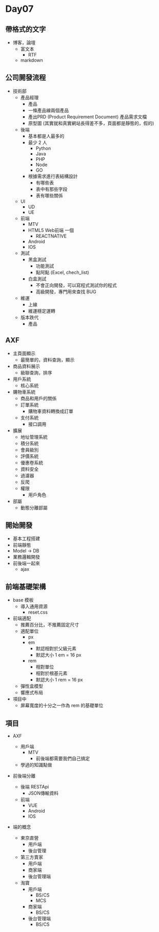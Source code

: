 # Day07

## 帶格式的文字
- 博客，論壇
	- 富文本
		- RTF
	- markdown


## 公司開發流程
- 技術部
	- 產品經理
		- 產品
		- 一條產品線兩個產品
		- 產出PRD (Product Requirement Document) 產品需求文檔
		- 原型圖
 (其實就和真實網站長得差不多，頁面都是靜態的，假的)
	- 後端
		- 基本都是人最多的
		- 最少 2 人
			- Python
			- Java
			- PHP
			- Node
			- GO
		- 根據需求進行表結構設計
			- 有哪些表
			- 表中有那些字段
			- 表有哪些關係
	- UI
		- UD
		- UE
	- 前端
		- MTV
		- HTML5 Web前端 一個
			- REACTNATIVE
		- Android
		- IOS
	- 測試
		- 黑盒測試
			- 功能測試
			- 點阿點 (Excel, chech_list)
		- 白盒測試
			- 不會正向開發，可以寫程式測試你的程式
			- 高級開發，專門用來查找 BUG
	- 維運
		- 上線
		- 維運穩定運轉
	- 版本跌代
		- 產品
	

## AXF
- 主頁面顯示
	- 最簡單的，資料查詢，顯示
- 商品資料展示
	- 級聯查詢，排序
- 用戶系統
	- 核心系統
- 購物車系統
	- 商品和用戶的關係
	- 訂單系統
		- 購物車資料轉換成訂單
	- 支付系統
		- 接口調用
- 擴展
	- 地址管理系統
	- 積分系統
	- 會員級別
	- 評價系統
	- 優惠卷系統
	- 資料安全
	- 過濾器
	- 反爬
	- 權限
		- 用戶角色
- 部屬
	- 動態分離部屬
	
## 開始開發
- 基本工程搭建
- 前端靜態
- Model -> DB
- 業務邏輯開發
- 前後端一起來
	- ajax


## 前端基礎架構
- base 模板
	- 導入通用資源
		- reset.css
- 前端適配
	- 推薦百分比，不推薦固定尺寸
	- 適配單位
		- px
		- em
			- 默認相對於父級元素
			- 默認大小 1 em = 16 px
		- rem
			- 相對單位
			- 相對於根基元素
			- 默認大小 1 rem = 16 px
	- 彈性盒模型
	- 響應式布局
- 項目中
	- 屏幕寬度的十分之一作為 rem 的基礎單位 



## 項目
- AXF
	- 用戶端
		- MTV
			- 前後端都需要我們自己搞定
	- 學過的知識點做
	
- 前後端分離
	- 後端 RESTApi
		- JSON傳輸資料
	- 前端
		- VUE
		- Android
		- IOS
	
- 端的概念
	- 東京直營
		- 用戶端
		- 後台管理
	- 第三方賣家
		- 用戶端
		- 商家端
		- 後台管理端
	- 淘寶
		- 用戶端
			- BS/CS
			- MCS
		- 商家端
			- BS/CS
		- 後台管理端
			- BS/CS
		